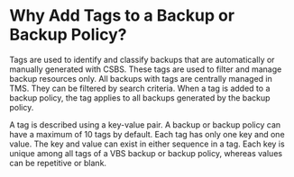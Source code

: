 # Why Add Tags to a Backup or Backup Policy?<a name="EN-US_TOPIC_0103696563"></a>

Tags are used to identify and classify backups that are automatically or manually generated with CSBS. These tags are used to filter and manage backup resources only. All backups with tags are centrally managed in TMS. They can be filtered by search criteria. When a tag is added to a backup policy, the tag applies to all backups generated by the backup policy.

A tag is described using a key-value pair. A backup or backup policy can have a maximum of 10 tags by default. Each tag has only one key and one value. The key and value can exist in either sequence in a tag. Each key is unique among all tags of a VBS backup or backup policy, whereas values can be repetitive or blank.

